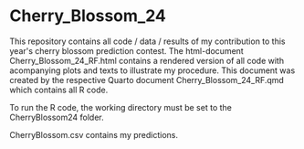 # Cherry_Blossom_24

This repository contains all code / data / results of my contribution to this year's cherry blossom prediction contest. The html-document Cherry_Blossom_24_RF.html contains a rendered version of all code with acompanying plots and texts to illustrate my procedure. This document was created by the respective Quarto document Cherry_Blossom_24_RF.qmd which contains all R code. 

To run the R code, the working directory must be set to the CherryBlossom24 folder. 

CherryBlossom.csv contains my predictions. 
